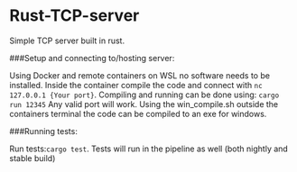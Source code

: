 # Rust-TCP-server
Simple TCP server built in rust.

###Setup and connecting to/hosting server:

Using Docker and remote containers on WSL no software needs to be installed.
Inside the container compile the code and connect with `nc 127.0.0.1 {Your port}`.
Compiling and running can be done using: `cargo run 12345` Any valid port will work.
Using the win_compile.sh outside the containers terminal the code can be compiled to an exe for windows.

###Running tests:

Run tests:`cargo test`.
Tests will run in the pipeline as well (both nightly and stable build)
